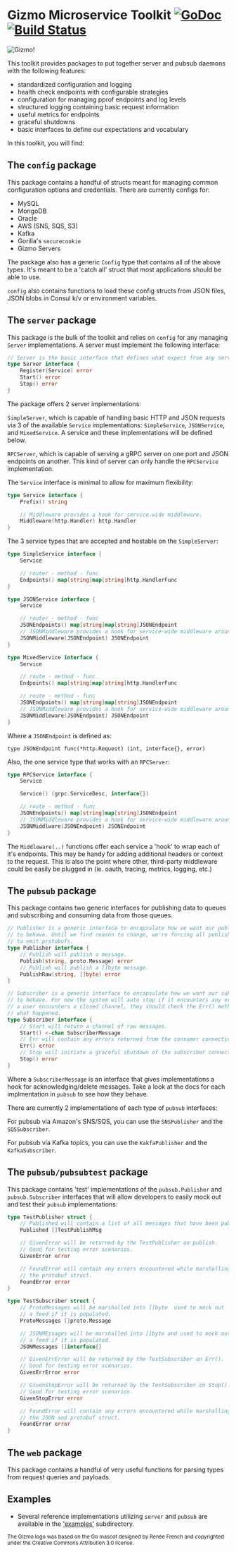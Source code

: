 # Gizmo Microservice Toolkit [![GoDoc](https://godoc.org/github.com/gizmo/gizmo?status.svg)](https://godoc.org/github.com/nytimes/gizmo) [![Build Status](https://travis-ci.org/NYTimes/gizmo.svg?branch=master)](https://travis-ci.org/NYTimes/gizmo)

![Gizmo!](http://graphics8.nytimes.com/images/blogs/open/2015/gizmo.png)

This toolkit provides packages to put together server and pubsub daemons with the following features:

* standardized configuration and logging
* health check endpoints with configurable strategies
* configuration for managing pprof endpoints and log levels
* structured logging containing basic request information
* useful metrics for endpoints
* graceful shutdowns
* basic interfaces to define our expectations and vocabulary

In this toolkit, you will find:

## The `config` package

This package contains a handful of structs meant for managing common configuration options and credentials. There are currently configs for:

* MySQL
* MongoDB
* Oracle
* AWS (SNS, SQS, S3)
* Kafka
* Gorilla's `securecookie`
* Gizmo Servers

The package also has a generic `Config` type that contains all of the above types. It's meant to be a 'catch all' struct that most applications should be able to use.

`config` also contains functions to load these config structs from JSON files, JSON blobs in Consul k/v or environment variables.

## The `server` package

This package is the bulk of the toolkit and relies on `config` for any managing `Server` implementations. A server must implement the following interface:

```go
// Server is the basic interface that defines what expect from any server.
type Server interface {
    Register(Service) error
    Start() error
    Stop() error
}
```

The package offers 2 server implementations:

`SimpleServer`, which is capable of handling basic HTTP and JSON requests via 3 of the available `Service` implementations: `SimpleService`, `JSONService`, and `MixedService`. A service and these implementations will be defined below.

`RPCServer`, which is capable of serving a gRPC server on one port and JSON endpoints on another. This kind of server can only handle the `RPCService` implementation.

The `Service` interface is minimal to allow for maximum flexibility:
```go
type Service interface {
    Prefix() string

    // Middleware provides a hook for service-wide middleware.
    Middleware(http.Handler) http.Handler
}
```

The 3 service types that are accepted and hostable on the `SimpleServer`:

```go
type SimpleService interface {
    Service

    // router - method - func
    Endpoints() map[string]map[string]http.HandlerFunc
}

type JSONService interface {
    Service

    // router - method - func
    JSONEndpoints() map[string]map[string]JSONEndpoint
    // JSONMiddleware provides a hook for service-wide middleware around JSONEndpoints.
    JSONMiddleware(JSONEndpoint) JSONEndpoint
}

type MixedService interface {
    Service

    // route - method - func
    Endpoints() map[string]map[string]http.HandlerFunc

    // route - method - func
    JSONEndpoints() map[string]map[string]JSONEndpoint
    // JSONMiddleware provides a hook for service-wide middleware around JSONEndpoints.
    JSONMiddleware(JSONEndpoint) JSONEndpoint
}
```

Where a `JSONEndpoint` is defined as:

```
type JSONEndpoint func(*http.Request) (int, interface{}, error)
```

Also, the one service type that works with an `RPCServer`:

```go
type RPCService interface {
    Service

    Service() (grpc.ServiceDesc, interface{})

    // route - method - func
    JSONEndpoints() map[string]map[string]JSONEndpoint
    // JSONMiddleware provides a hook for service-wide middleware around JSONEndpoints.
    JSONMiddlware(JSONEndpoint) JSONEndpoint
}
```

The `Middleware(..)` functions offer each service a 'hook' to wrap each of it's endpoints. This may be handy for adding additional headers or context to the request. This is also the point where other, third-party middleware could be easily be plugged in (ie. oauth, tracing, metrics, logging, etc.)

## The `pubsub` package

This package contains two generic interfaces for publishing data to queues and subscribing and consuming data from those queues.

```go
// Publisher is a generic interface to encapsulate how we want our publishers
// to behave. Until we find reason to change, we're forcing all publishers
// to emit protobufs.
type Publisher interface {
    // Publish will publish a message.
    Publish(string, proto.Message) error
    // Publish will publish a []byte message.
    PublishRaw(string, []byte) error
}

// Subscriber is a generic interface to encapsulate how we want our subscribers
// to behave. For now the system will auto stop if it encounters any errors. If
// a user encounters a closed channel, they should check the Err() method to see
// what happened.
type Subscriber interface {
    // Start will return a channel of raw messages.
    Start() <-chan SubscriberMessage
    // Err will contain any errors returned from the consumer connection.
    Err() error
    // Stop will initiate a graceful shutdown of the subscriber connection.
    Stop() error
}
```

Where a `SubscriberMessage` is an interface that gives implementations a hook for acknowledging/delete messages. Take a look at the docs for each implmentation in `pubsub` to see how they behave.

There are currently 2 implementations of each type of `pubsub` interfaces:

For pubsub via Amazon's SNS/SQS, you can use the `SNSPublisher` and the `SQSSubscriber`.

For pubsub via Kafka topics, you can use the `KakfaPublisher` and the `KafkaSubscriber`.

## The `pubsub/pubsubtest` package

This package contains 'test' implementations of the `pubsub.Publisher` and `pubsub.Subscriber` interfaces that will allow developers to easily mock out and test their `pubsub` implementations:

```go
type TestPublisher struct {
    // Published will contain a list of all messages that have been published.
    Published []TestPublishMsg

    // GivenError will be returned by the TestPublisher on publish.
    // Good for testing error scenarios.
    GivenError error

    // FoundError will contain any errors encountered while marshalling
    // the protobuf struct.
    FoundError error
}

type TestSubscriber struct {
    // ProtoMessages will be marshalled into []byte  used to mock out
    // a feed if it is populated.
    ProtoMessages []proto.Message

    // JSONMEssages will be marshalled into []byte and used to mock out
    // a feed if it is populated.
    JSONMessages []interface{}

    // GivenErrError will be returned by the TestSubscriber on Err().
    // Good for testing error scenarios.
    GivenErrError error

    // GivenStopError will be returned by the TestSubscriber on Stop().
    // Good for testing error scenarios.
    GivenStopError error

    // FoundError will contain any errors encountered while marshalling
    // the JSON and protobuf struct.
    FoundError error
}
```

## The `web` package

This package contains a handful of very useful functions for parsing types from request queries and payloads.

## Examples

* Several reference implementations utilizing `server` and `pubsub` are available in the ['examples'](https://github.com/nytimes/gizmo/tree/master/examples) subdirectory. 

<sub>The Gizmo logo was based on the Go mascot designed by Renée French and copyrighted under the Creative Commons Attribution 3.0 license.</sub>
